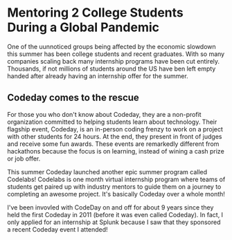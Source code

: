 # Mentoring 2 College Students During a Global Pandemic

One of the uunnoticed groups being affected by the economic slowdown this summer has been college students and recent graduates. With so many companies scaling back many internship programs have been cut entirely. Thousands, if not millions of students around the US have ben left empty handed after already having an internship offer for the summer.

## Codeday comes to the rescue

For those you who don't know about Codeday, they are a non-profit organization committed to helping students learn about technology. Their flagship event, Codeday, is an in-person coding frenzy to work on a project with other students for 24 hours. At the end, they present in front of judges and receive some fun awards. These events are remarkedly different from hackathons because the focus is on learning, instead of wining a cash prize or job offer.

This summer Codeday launched another epic summer program called Codelabs! Codelabs is one month virtual internship program where teams of students get paired up with industry mentors to guide them on a journey to completing an awesome project. It's basically Codeday over a whole month!

I've been invovled with CodeDay on and off for about 9 years since they held the first Codeday in 2011 (before it was even called Codeday). In fact, I only applied for an internship at Splunk because I saw that they sponsored a recent Codeday event I attended!

<!-- Talk about project itself, team members, process, screenshots, team photo -->
<!-- TODO: support configurable open graph photo -->